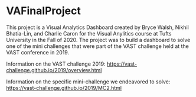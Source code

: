 # VAFinalProject

This project is a Visual Analytics Dashboard created by Bryce Walsh, Nikhil Bhatia-Lin, and Charlie Caron for the Visual Anylitics course at Tufts University in the Fall of 2020. The project was to build a dashboard to solve one of the mini challenges that were part of the VAST challenge held at the VAST conference in 2019.

Information on the VAST challenge 2019: https://vast-challenge.github.io/2019/overview.html

Information on the specific mini-challenge we endeavored to solve: https://vast-challenge.github.io/2019/MC2.html
